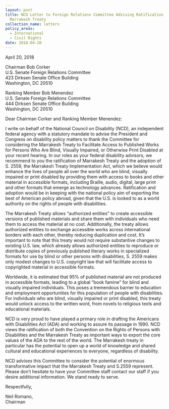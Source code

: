 ```yaml
---
layout: post
title: NCD Letter to Foreign Relations Committee Advising Ratification of
  Marrakesh Treaty
collection_name: letters
policy_areas:
  - International
  - Civil Rights
date: 2018-04-20
---
```

April 20, 2018

Chairman Bob Corker\
U.S. Senate Foreign Relations Committee\
423 Dirksen Senate Office Building\
Washington, DC 20510

Ranking Member Bob Menendez\
U.S. Senate Foreign Relations Committee\
444 Dirksen Senate Office Building\
Washington, DC 20510

Dear Chairman Corker and Ranking Member Menendez:

I write on behalf of the National Council on Disability (NCD), an independent federal agency with a statutory mandate to advise the President and Congress on disability policy matters to thank the Committee for considering the Marrakesh Treaty to Facilitate Access to Published Works for Persons Who Are Blind, Visually Impaired, or Otherwise Print Disabled at your recent hearing. In our roles as your federal disability advisors, we recommend to you the ratification of Marrakesh Treaty and the adoption of S. 2559, the Marrakesh Treaty Implementation Act, which we believe would enhance the lives of people all over the world who are blind, visually impaired or print disabled by providing them with access to books and other material in accessible formats, including Braille, audio, digital, large print and other formats that emerge as technology advances. Ratification and adoption would be in keeping with the national policy aim of exporting the best of American policy abroad, given that the U.S. is looked to as a world authority on the rights of people with disabilities.

The Marrakesh Treaty allows “authorized entities” to create accessible versions of published materials and share them with individuals who need them to access the material at no cost. Additionally, the treaty allows authorized entities to exchange accessible works across international borders with each other, thereby reducing duplication and cost. It’s important to note that this treaty would not require substantive changes to existing U.S. law, which already allows authorized entities to reproduce or distribute copies of previously published literary works in specialized formats for use by blind or other persons with disabilities, S. 2559 makes only modest changes to U.S. copyright law that will facilitate access to copyrighted material in accessible formats.

Worldwide, it is estimated that 95% of published material are not produced in accessible formats, leading to a global “book famine” for blind and visually impaired individuals. This poses a tremendous barrier to education and employment opportunities for this population of people with disabilities. For individuals who are blind, visually impaired or print disabled, this treaty would unlock access to the written word, from novels to religious texts and educational materials.

NCD is very proud to have played a primary role in drafting the Americans with Disabilities Act (ADA) and working to assure its passage in 1990. NCD views the ratification of both the Convention on the Rights of Persons with Disabilities and the Marrakesh Treaty as important ways to export the core values of the ADA to the rest of the world. The Marrakesh treaty in particular has the potential to open up a world of knowledge and shared cultural and educational experiences to everyone, regardless of disability.  

NCD advises this Committee to consider the potential of enormous transformative impact that the Marrakesh Treaty and S.2559 represent. Please don’t hesitate to have your Committee staff contact our staff if you desire additional information. We stand ready to serve.

Respectfully,

Neil Romano,\
Chairman